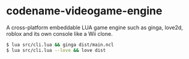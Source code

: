 # codename-videogame-engine
A cross-platform embeddable LUA game engine such as ginga, love2d, roblox and its own console like a Wii clone.

```bash
$ lua src/cli.lua && ginga dist/main.ncl
$ lua src/cli.lua --love && love dist
```
